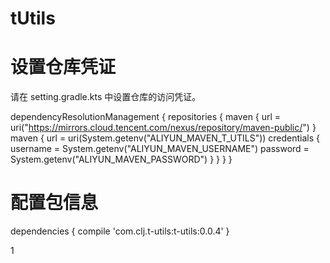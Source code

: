 # tUtils

# 设置仓库凭证
请在 setting.gradle.kts 中设置仓库的访问凭证。

dependencyResolutionManagement {
    repositories {
        maven { url = uri("https://mirrors.cloud.tencent.com/nexus/repository/maven-public/") }
        maven {
            url = uri(System.getenv("ALIYUN_MAVEN_T_UTILS"))
            credentials {
                username = System.getenv("ALIYUN_MAVEN_USERNAME")
                password = System.getenv("ALIYUN_MAVEN_PASSWORD")
            }
        }
    }
}

# 配置包信息

dependencies {
    compile 'com.clj.t-utils:t-utils:0.0.4'
}

1